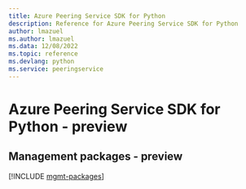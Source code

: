 ```yaml
---
title: Azure Peering Service SDK for Python
description: Reference for Azure Peering Service SDK for Python
author: lmazuel
ms.author: lmazuel
ms.data: 12/08/2022
ms.topic: reference
ms.devlang: python
ms.service: peeringservice
---
```

# Azure Peering Service SDK for Python - preview

## Management packages - preview
[!INCLUDE [mgmt-packages](peering-service-mgmt-index.md)]